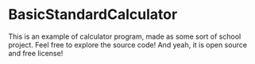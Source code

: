 ﻿# BasicStandardCalculator

This is an example of calculator program, made as some sort of school project.
Feel free to explore the source code! And yeah, it is open source and free license!